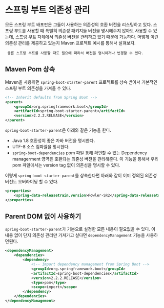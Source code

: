 스프링 부트 의존성 관리
===============================

모든 스프링 부트 배포판은 그들이 사용하는 의존성의 호환 버전을 리스팅하고 있다. 스프링 부트를 사용할 때 특별히 의존성 패키지들 버전을 명시해주지 않아도 사용할 수 있는데, 스프링 부트 자체에서 의존성 버전을 관리하고 있기 때문에 가능하다. 어떻게 이런 의존성 관리를 제공하고 있는지 Maven 프로젝트 예시를 통해서 살펴보자.

```
 물론 스프링 부트를 사용할 때도 필요에 따라서 버전을 명시하거나 변경할 수 있다. 
```

## Maven Pom 상속

Maven을 사용하면 `spring-boot-starter-parent` 프로젝트를 상속 받아서 기본적인 스프링 부트 의존성을 가져올 수 있다.

```xml
<!-- Inherit defaults from Spring Boot -->
<parent>
    <groupId>org.springframework.boot</groupId>
    <artifactId>spring-boot-starter-parent</artifactId>
    <version>2.2.2.RELEASE</version>
</parent>
```

`spring-boot-starter-parent`은 아래와 같은 기능을 한다.

- Java 1.8 호환성이 좋은 자바 버전을 명시한다.
- UTF-8 소스 컴파일을 명시한다.
- `spring-boot-dependencies` pom 파일 통해 확인할 수 있는 Dependency managerment 영역은 호환되는 의존성 버전을 관리해준다. 이 기능을 통해서 우리 pom 파일에서는 version tag 없이 의존성을 명시할 수 있다.

이렇게 `spring-boot-starter-parent`를 상속한다면 아래와 같이 이미 정의된 의존성 버전도 오버라이딩 할 수 있다. 

```xml
<properties>
    <spring-data-releasetrain.version>Fowler-SR2</spring-data-releasetrain.version>
</properties>
```

## Parent DOM 없이 사용하기 

`spring-boot-starter-parent`가 기본으로 설정한 모든 내용이 필요없을 수 있다. 이 내용 없이 단지 의존성 관리만 가져가고 싶다면 `dependencyManagement` 기능을 사용하면된다.

```xml
<dependencyManagement>
    <dependencies>
        <dependency>
            <!-- Import dependency management from Spring Boot -->
            <groupId>org.springframework.boot</groupId>
            <artifactId>spring-boot-dependencies</artifactId>
            <version>2.2.2.RELEASE</version>
            <type>pom</type>
            <scope>import</scope>
        </dependency>
    </dependencies>
</dependencyManagement>
```